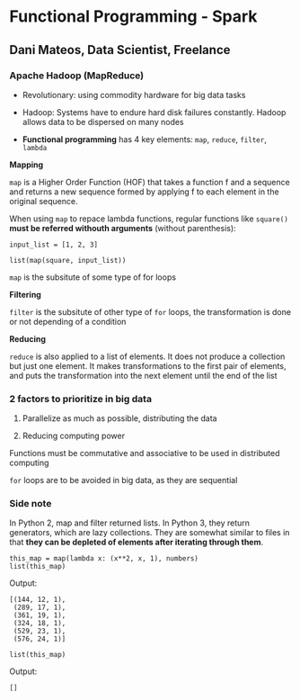 # Functional Programming - Spark
## Dani Mateos, Data Scientist, Freelance
### Apache Hadoop (MapReduce)

* Revolutionary: using commodity hardware for big data tasks

* Hadoop: Systems have to endure hard disk failures constantly. Hadoop allows data to be dispersed on many nodes

* **Functional programming** has 4 key elements: ```map```, ```reduce```, ```filter```, ```lambda```

**Mapping**

```map``` is a Higher Order Function (HOF) that takes a function f and a sequence and returns a new sequence formed by applying f to each element in the original sequence.

When using ```map``` to repace lambda functions, regular functions like ```square()``` **must be referred withouth arguments** (without parenthesis):
```
input_list = [1, 2, 3]

list(map(square, input_list))
```

```map``` is the subsitute of some type of for loops

**Filtering**

```filter``` is the subsitute of other type of ```for``` loops, the transformation is done or not depending of a condition

**Reducing**

```reduce``` is also applied to a list of elements.  It does not produce a collection but just one element. It makes transformations to the first pair of elements, and puts the transformation into the next element until the end of the list

### 2 factors to prioritize in big data

1) Parallelize as much as possible, distributing the data

2) Reducing computing power

Functions must be commutative and associative to be used in distributed computing

```for``` loops are to be avoided in big data, as they are sequential

### Side note
In Python 2, map and filter returned lists. In Python 3, they return generators, which are lazy collections. They are somewhat similar to files in that **they can be depleted of elements after iterating through them**.

```
this_map = map(lambda x: (x**2, x, 1), numbers)
list(this_map)
```

Output:
```
[(144, 12, 1),
 (289, 17, 1),
 (361, 19, 1),
 (324, 18, 1),
 (529, 23, 1),
 (576, 24, 1)]
```

```
list(this_map)
```

Output:
```
[]
```
